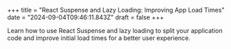 +++
title = "React Suspense and Lazy Loading: Improving App Load Times"
date = "2024-09-04T09:46:11.843Z"
draft = false
+++

Learn how to use React Suspense and lazy loading to split your application code and improve initial load times for a better user experience.
        